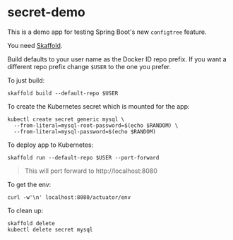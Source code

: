 # secret-demo

This is a demo app for testing Spring Boot's new `configtree` feature.

You need [Skaffold](https://skaffold.dev/docs/install/).

Build defaults to your user name as the Docker ID repo prefix.
If you want a different repo prefix change `$USER` to the one you prefer. 

To just build:

```
skaffold build --default-repo $USER
```

To create the Kubernetes secret which is mounted for the app:

```
kubectl create secret generic mysql \
  --from-literal=mysql-root-password=$(echo $RANDOM) \
  --from-literal=mysql-password=$(echo $RANDOM)
```

To deploy app to Kubernetes:

```
skaffold run --default-repo $USER --port-forward
```

> This will port forward to http://localhost:8080

To get the env:

```
curl -w'\n' localhost:8080/actuator/env
```

To clean up:

```
skaffold delete
kubectl delete secret mysql
```
